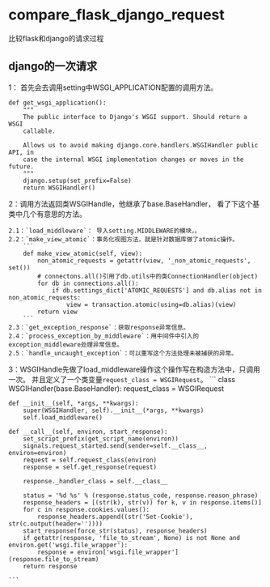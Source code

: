 # compare_flask_django_request
比较flask和django的请求过程

## django的一次请求

1： 首先会去调用setting中WSGI_APPLICATION配置的调用方法。
```
def get_wsgi_application():
    """
    The public interface to Django's WSGI support. Should return a WSGI
    callable.

    Allows us to avoid making django.core.handlers.WSGIHandler public API, in
    case the internal WSGI implementation changes or moves in the future.
    """
    django.setup(set_prefix=False)
    return WSGIHandler()
```

2：调用方法返回类WSGIHandle，他继承了base.BaseHandler， 看了下这个基类中几个有意思的方法。


    2.1：`load_middleware`： 导入setting.MIDDLEWARE的模块，。
    2.2：`make_view_atomic`：事务化视图方法，就是针对数据库做了atomic操作。
        ```
        def make_view_atomic(self, view):
            non_atomic_requests = getattr(view, '_non_atomic_requests', set())
            # connectons.all()引用了db.utils中的类ConnectionHandler(object)
            for db in connections.all():
                if db.settings_dict['ATOMIC_REQUESTS'] and db.alias not in non_atomic_requests:
                    view = transaction.atomic(using=db.alias)(view)
            return view
        ```
    2.3：`get_exception_response`：获取response异常信息。
    2.4：`process_exception_by_middleware`：用中间件中引入的exception_middleware处理异常信息。
    2.5：`handle_uncaught_exception`：可以重写这个方法处理未被捕获的异常。
 
 3：WSGIHandle先做了load_middleware操作这个操作写在构造方法中，只调用一次。
    并且定义了一个类变量`request_class = WSGIRequest`。
    ```
    class WSGIHandler(base.BaseHandler):
    request_class = WSGIRequest

    def __init__(self, *args, **kwargs):
        super(WSGIHandler, self).__init__(*args, **kwargs)
        self.load_middleware()

    def __call__(self, environ, start_response):
        set_script_prefix(get_script_name(environ))
        signals.request_started.send(sender=self.__class__, environ=environ)
        request = self.request_class(environ)
        response = self.get_response(request)

        response._handler_class = self.__class__

        status = '%d %s' % (response.status_code, response.reason_phrase)
        response_headers = [(str(k), str(v)) for k, v in response.items()]
        for c in response.cookies.values():
            response_headers.append((str('Set-Cookie'), str(c.output(header=''))))
        start_response(force_str(status), response_headers)
        if getattr(response, 'file_to_stream', None) is not None and environ.get('wsgi.file_wrapper'):
            response = environ['wsgi.file_wrapper'](response.file_to_stream)
        return response
    
    ```
